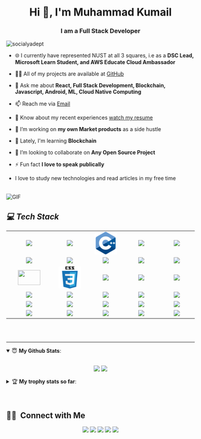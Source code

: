 <h1 align="center">Hi 👋, I'm Muhammad Kumail</h1>
<h3 align="center">I am a Full Stack Developer</h3>

<p align="left"> <img src="https://komarev.com/ghpvc/?username=socialyadept&label=Profile%20views&color=red&style=flat" alt="socialyadept" /> </p>


- 🌐 I currently have represented NUST at all 3 squares, i.e as a **DSC Lead, Microsoft Learn Student, and AWS Educate Cloud Ambassador**

- 👨‍💻 All of my projects are available at [GitHub](github.com/socialyadept)

- 💬 Ask me about **React, Full Stack Development, Blockchain, Javascript, Android, ML, Cloud Native Computing**

- 📫 Reach me via [Email](mailto:mkumailofficial@gmail.com)

- 📄 Know about my recent experiences [watch my resume](https://muhammadkumail.com/resume)

- 🔭 I’m working on **my own Market products** as a side hustle

- 🌱 Lately, I'm learning **Blockchain**

- 👯 I’m looking to collaborate on **Any Open Source Project**

- ⚡ Fun fact **I love to speak publically** 

- I love to study new technologies and read articles in my free time

<br />

 <img align="center" alt="GIF" src="https://media.giphy.com/media/836HiJc7pgzy8iNXCn/giphy.gif" />

<h2><i>💻 Tech Stack</i></h2>

<table width="100">
<tr>
    <td align='center' width="190">
        <img src="https://github.com/abranhe/programming-languages-logos/blob/master/src/javascript/javascript.svg" width="60">
    </td>
    <td align='center' width="190">
        <img src="https://www.vectorlogo.zone/logos/typescriptlang/typescriptlang-icon.svg">
    </td>
    <td align='center' width="190">
        <img src="https://github.com/devicons/devicon/blob/master/icons/cplusplus/cplusplus-original.svg" width="60">
    </td>
     <td align='center' width="190">
        <img src="https://git-scm.com/images/logos/1color-darkbg@2x.png" width="100">
    </td>
    <td align='center' width="190">
        <img src="https://www.vectorlogo.zone/logos/reactjs/reactjs-ar21.svg">
    </td>
</tr>
<tr>
    <td align='center'>
        <img src="https://miro.medium.com/max/1400/1*safAvjgR68qpQCreDTOcYA.png">
    </td>
    <td align='center'>
        <img src="https://www.vectorlogo.zone/logos/nodejs/nodejs-ar21.svg">
    </td>
    <td align='center'>
        <img src="https://seekvectors.com/files/download/234b110fb32958f68f318e13c7a0610e.png"> <!-- ExpressJs Logo -->
    </td>
    <td align='center'>
        <img src="https://upload.wikimedia.org/wikipedia/commons/thumb/8/8e/Nextjs-logo.svg/800px-Nextjs-logo.svg.png">
    </td>
    <td align='center'>
        <img src="https://logos-world.net/wp-content/uploads/2021/10/Python-Symbol.png" width="60"> <!-- Python Logo -->
    </td>
</tr>
<tr>
    <td align='center'>
        <img src="https://upload.wikimedia.org/wikipedia/commons/thumb/3/38/HTML5_Badge.svg/600px-HTML5_Badge.svg.png" height="40" width="60">
    </td>
    <td align='center'>
        <img src="https://raw.githubusercontent.com/devicons/devicon/0d6c64dbbf311879f7d563bfc3ccf559f9ed111c/icons/css3/css3-original-wordmark.svg" width="60">
    </td>
    <td align='center'>
        <img src="https://upload.wikimedia.org/wikipedia/commons/thumb/9/95/Tailwind_CSS_logo.svg/2560px-Tailwind_CSS_logo.svg.png">
    </td>
    <td align='center'>
        <img src="https://blog.hpc.qmul.ac.uk/images/posts/headers/vscode-header.webp" width="60">  <!-- VSCode Logo -->
    </td>
    <td align='center'>
        <img src="https://www.vectorlogo.zone/logos/getpostman/getpostman-icon.svg">
    </td>
</tr>
<tr>
    <td align='center'>
        <img src="https://download.logo.wine/logo/PostgreSQL/PostgreSQL-Logo.wine.png">
    </td>
    <td align='center'>
        <img src="https://download.logo.wine/logo/MySQL/MySQL-Logo.wine.png" >
    </td>
    <td align='center'>
        <img src="https://1000logos.net/wp-content/uploads/2020/08/MongoDB-Logo.png"> <!-- Mongodb Logo -->
    </td>
    <td align='center'>
        <img src="https://download.logo.wine/logo/Redis/Redis-Logo.wine.png">
    </td>
    <td align='center'>
        <img src="https://cdn.icon-icons.com/icons2/2699/PNG/512/nestjs_logo_icon_169927.png"> <!-- NestJs Logo -->
    </td>
</tr>
<tr>
    <td align='center'>
        <img src="https://cdn3d.iconscout.com/3d/premium/thumb/ethereum-4924303-4102054.png" width="80">
    </td>
    <td align='center'>
        <img src="https://cdn3d.iconscout.com/3d/premium/thumb/polygon-4924309-4102060.png" width="80">
    </td>
    <td align='center'>
        <img src="https://hardhat.org/_next/static/media/hardhat-logo.5c5f687b.svg">
    </td>
    <td align='center'>
        <img src="https://cdn3d.iconscout.com/3d/premium/thumb/nft-logo-4731044-3934303.png" width="110">
    </td>
    <td align='center'>
        <img src="https://miro.medium.com/v2/resize:fit:1400/1*W1aGmyVwe5kKGuyTvzdUEg.png" width="110">
    </td>
</tr>

<tr>
    <td align='center'>
        <img src="https://download.logo.wine/logo/Amazon_Web_Services/Amazon_Web_Services-Logo.wine.png"> <!-- AWS Logo -->
    </td>
    <td align='center'>
        <img src="https://download.logo.wine/logo/Microsoft_Azure/Microsoft_Azure-Logo.wine.png">
    </td>
    <td align='center'>
        <img src="https://www.vectorlogo.zone/logos/heroku/heroku-ar21.svg">
    </td>
    <td align='center'>
        <img src="https://globalittrainers.com/wp-content/uploads/2021/06/Devops-logo1.png" width="120">
    </td>
    <td align='center'>
        <img src="https://logodownload.org/wp-content/uploads/2021/06/google-cloud-logo-1.png"> <!-- GCP Logo -->
    </td>
</tr>
    
</table>

<br />
<br />

<!--
<h3 align="left">Languages and Tools:</h3>
<p align="left"> <a href="https://aws.amazon.com" target="_blank"> <img src="https://img.icons8.com/color/72/amazon-web-services.png" alt="AWS" width="40" height="40"/></a><a href="https://azure.microsoft.com/en-in/" target="_blank"> <img src="https://www.vectorlogo.zone/logos/microsoft_azure/microsoft_azure-icon.svg" alt="azure" width="40" height="40"/> </a> <a href="https://getbootstrap.com" target="_blank"> <img src="https://img.icons8.com/color/344/bootstrap.png" alt="bootstrap" width="40" height="40"/> </a> <a href="https://www.cprogramming.com/" target="_blank"> <img src="https://img.icons8.com/color/72/c-programming.png" alt="c" width="40" height="40"/> </a> <a href="https://www.w3schools.com/cpp/" target="_blank"> <img src="https://img.icons8.com/color/72/c-plus-plus-logo.png" alt="cplusplus" width="40" height="40"/> </a> <a href="https://www.w3schools.com/css/" target="_blank"> <img src="https://img.icons8.com/color/72/css3.png" alt="css3" width="40" height="40"/> </a> <a href="https://www.docker.com/" target="_blank"> <img src="https://devicons.github.io/devicon/devicon.git/icons/docker/docker-original-wordmark.svg" alt="docker" width="40" height="40"/> </a> <a href="https://expressjs.com" target="_blank"> <img src="https://devicons.github.io/devicon/devicon.git/icons/express/express-original-wordmark.svg" alt="express" width="40" height="40"/> </a> <a href="https://flutter.dev" target="_blank"> <img src="https://www.vectorlogo.zone/logos/flutterio/flutterio-icon.svg" alt="flutter" width="40" height="40"/> </a> <a href="https://cloud.google.com" target="_blank"> <img src="https://www.vectorlogo.zone/logos/google_cloud/google_cloud-icon.svg" alt="gcp" width="40" height="40"/> </a> <a href="https://git-scm.com/" target="_blank"> <img src="https://www.vectorlogo.zone/logos/git-scm/git-scm-icon.svg" alt="git" width="40" height="40"/> </a> <a href="https://www.w3.org/html/" target="_blank"> <img src="https://devicons.github.io/devicon/devicon.git/icons/html5/html5-original-wordmark.svg" alt="html5" width="40" height="40"/> </a> <a href="https://www.adobe.com/in/products/illustrator.html" target="_blank"> <img src="https://www.vectorlogo.zone/logos/adobe_illustrator/adobe_illustrator-icon.svg" alt="illustrator" width="40" height="40"/> </a> <a href="https://www.java.com" target="_blank"> <img src="https://devicons.github.io/devicon/devicon.git/icons/java/java-original-wordmark.svg" alt="java" width="40" height="40"/> </a> <a href="https://developer.mozilla.org/en-US/docs/Web/JavaScript" target="_blank"> <img src="https://devicons.github.io/devicon/devicon.git/icons/javascript/javascript-original.svg" alt="javascript" width="40" height="40"/> </a> <a href="https://www.linux.org/" target="_blank"> <img src="https://devicons.github.io/devicon/devicon.git/icons/linux/linux-original.svg" alt="linux" width="40" height="40"/> </a> <a href="https://www.mongodb.com/" target="_blank"> <img src="https://devicons.github.io/devicon/devicon.git/icons/mongodb/mongodb-original-wordmark.svg" alt="mongodb" width="40" height="40"/> </a> <a href="https://www.mysql.com/" target="_blank"> <img src="https://devicons.github.io/devicon/devicon.git/icons/mysql/mysql-original-wordmark.svg" alt="mysql" width="40" height="40"/> </a> <a href="https://www.nginx.com" target="_blank"> <img src="https://devicons.github.io/devicon/devicon.git/icons/nginx/nginx-original.svg" alt="nginx" width="40" height="40"/> </a> <a href="https://nodejs.org" target="_blank"> <img src="https://devicons.github.io/devicon/devicon.git/icons/nodejs/nodejs-original-wordmark.svg" alt="nodejs" width="40" height="40"/> </a> <a href="https://www.photoshop.com/en" target="_blank"> <img src="https://devicons.github.io/devicon/devicon.git/icons/photoshop/photoshop-plain.svg" alt="photoshop" width="40" height="40"/> </a> <a href="https://www.php.net" target="_blank"> <img src="https://devicons.github.io/devicon/devicon.git/icons/php/php-original.svg" alt="php" width="40" height="40"/> </a> <a href="https://www.python.org" target="_blank"> <img src="https://devicons.github.io/devicon/devicon.git/icons/python/python-original.svg" alt="python" width="40" height="40"/> </a> <a href="https://reactjs.org/" target="_blank"> <img src="https://devicons.github.io/devicon/devicon.git/icons/react/react-original-wordmark.svg" alt="react" width="40" height="40"/> </a> <a href="https://sass-lang.com" target="_blank"> <img src="https://devicons.github.io/devicon/devicon.git/icons/sass/sass-original.svg" alt="sass" width="40" height="40"/> </a> </p> -->


---
<details open>
 <summary> 😇 <b>My Github Stats</b>: </summary>
<br>
 <p align = "center">
  <img src = "https://github-readme-stats.vercel.app/api?username=socialyadept&show_icons=true&theme=tokyonight&line_height=25" width = 400>
  <img src = "https://github-readme-streak-stats.herokuapp.com?user=socialyadept&theme=solarized-dark&hide_border=true&date_format=M%20j%5B%2C%20Y%5D&line_height=25" width = 400>
</p>
</details>

<details> 
  <summary> 🏆 <b>My trophy stats so far</b>: </summary>
  <p align="left"> <a href="https://github.com/ryo-ma/github-profile-trophy"><img src="https://github-profile-trophy.vercel.app/?username=socialyadept" alt="socialyadept" /></a></p>
</details>

<br />
<br />

## 🤝🏻 &nbsp;Connect with Me

<p align="center">
<a href="https://www.muhammadkumail.com"><img src="https://img.shields.io/badge/-muhammadkumail.com-3423A6?style=flat&logo=Google-Chrome&logoColor=white"/></a>
<a href="https://linkedin.com/in/socialyadept"><img src="https://img.shields.io/badge/-Muhammad%20Kumail-0077B5?style=flat&logo=Linkedin&logoColor=white"/></a>
<a href="mailto:mkumailofficial@gmail.com"><img src="https://img.shields.io/badge/-mkumailofficial@gmail.com-D14836?style=flat&logo=Gmail&logoColor=white"/></a>
<a href="https://instagram.com/kumailrants"><img src="https://img.shields.io/badge/-@kumailrants-E4405F?style=flat&logo=Instagram&logoColor=white"/></a>
<a href="https://facebook.com/socialyadept"><img src="https://img.shields.io/badge/-@socialyadept-1877F2?style=flat&logo=Facebook&logoColor=white"/></a>

